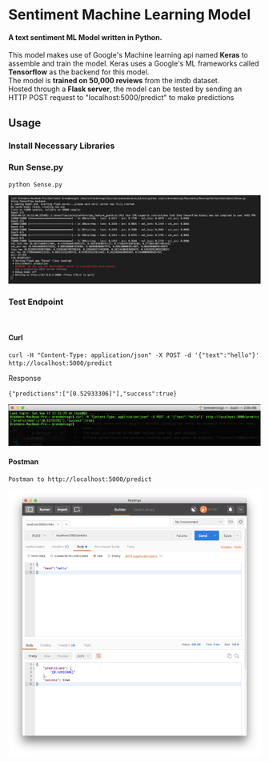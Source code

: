
# Sentiment Machine Learning Model
#### A text sentiment ML Model written in **Python**.
This model makes use of Google's Machine learning api named **Keras** to assemble and train the model. Keras uses a Google's ML frameworks called **Tensorflow** as the backend for this model. <br/>
The model is **trained on 50,000 reviews** from the imdb dataset. <br/>
Hosted through a **Flask server**, the model can be tested by sending an HTTP POST request to "localhost:5000/predict" to make predictions

## Usage 
### Install Necessary Libraries
### Run Sense.py
```
python Sense.py
```
<img src="https://github.com/brendenvogt/Sentiment/raw/master/resources/SentimentStartup.png"/>
<br/>

### Test Endpoint
<br/>

#### Curl
```
curl -H "Content-Type: application/json" -X POST -d '{"text":"hello"}' http://localhost:5000/predict
```
Response
```
{"predictions":["[0.52933306]"],"success":true}
```
<img src="https://github.com/brendenvogt/Sentiment/raw/master/resources/SentimentCurl.png"/>
<br/>

#### Postman
```
Postman to http://localhost:5000/predict
```
<img src="https://github.com/brendenvogt/Sentiment/raw/master/resources/SentimentPostman.png"/>
<br/>

